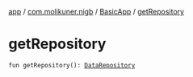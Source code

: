 [app](../../index.md) / [com.molikuner.nigb](../index.md) / [BasicApp](index.md) / [getRepository](./get-repository.md)

# getRepository

`fun getRepository(): `[`DataRepository`](../-data-repository/index.md)
